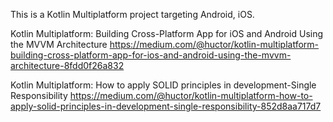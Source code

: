 This is a Kotlin Multiplatform project targeting Android, iOS.

Kotlin Multiplatform: Building Cross-Platform App for iOS and Android Using the MVVM Architecture
https://medium.com/@huctor/kotlin-multiplatform-building-cross-platform-app-for-ios-and-android-using-the-mvvm-architecture-8fdd0f26a832

Kotlin Multiplatform: How to apply SOLID principles in development-Single Responsibility
https://medium.com/@huctor/kotlin-multiplatform-how-to-apply-solid-principles-in-development-single-responsibility-852d8aa717d7


